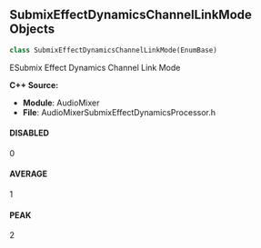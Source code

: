## SubmixEffectDynamicsChannelLinkMode Objects

```python
class SubmixEffectDynamicsChannelLinkMode(EnumBase)
```

ESubmix Effect Dynamics Channel Link Mode

**C++ Source:**

- **Module**: AudioMixer
- **File**: AudioMixerSubmixEffectDynamicsProcessor.h

<a id="unreal.SubmixEffectDynamicsChannelLinkMode.DISABLED"></a>

#### DISABLED

0

<a id="unreal.SubmixEffectDynamicsChannelLinkMode.AVERAGE"></a>

#### AVERAGE

1

<a id="unreal.SubmixEffectDynamicsChannelLinkMode.PEAK"></a>

#### PEAK

2

<a id="unreal.SubmixEffectDynamicsKeySource"></a>